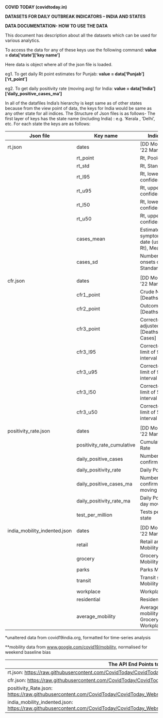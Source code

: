 **COVID TODAY (covidtoday.in)**

**DATASETS FOR DAILY OUTBREAK INDICATORS – INDIA AND STATES**

**DATA DOCUMENTATION- HOW TO USE THE DATA**

This document has description about all the datasets which can be used for
various analytics.

To access the data for any of these keys use the following command: **value =
data[‘state’][‘key name’]**

Here data is object where all of the json file is loaded.

eg1. To get daily Rt point estimates for Punjab: **value =
data[‘Punjab’][‘rt_point’]**

eg2. To get daily positivity rate (moving avg) for India: **value =
data[‘India’][‘daily_positive_cases_ma’]**

In all of the datafiles India’s hierarchy is kept same as of other states
because from the view point of data, the keys for India would be same as any
other state for all indices. The Structure of Json files is as follows- The
first layer of keys has the state name (including India) : e.g. ‘Kerala ,
‘Delhi’, etc. For each state the keys are as follows:

| Json file                    | Key name                   | Indicator obtained                                                                  |
|------------------------------|----------------------------|-------------------------------------------------------------------------------------|
| rt.json                      | dates                      | [DD Month name] e.g. ’22 March’                                                     |
|                              | rt_point                   | Rt, Pooled mean                                                                     |
|                              | rt_std                     | Rt, Standard Deviation                                                              |
|                              | rt_l95                     | Rt, lower limit of 95% confidence interval                                          |
|                              | rt_u95                     | Rt, upper limit of 95% confidence interval                                          |
|                              | rt_l50                     | Rt, lower limit of 50% confidence interval                                          |
|                              | rt_u50                     | Rt, upper limit of 50% confidence interval                                          |
|                              | cases_mean                 | Estimated number of new symptom onsets on that date (used for calculating Rt), Mean |
|                              | cases_sd                   | Number of new symptom onsets on that date, Standard Deviation                       |
|                              |                            |                                                                                     |
| cfr.json                     | dates                      | [DD Month name] e.g. ’22 March’                                                     |
|                              | cfr1_point                 | Crude NFR or Naïve CFR [Deaths/Total Cases]                                         |
|                              | cfr2_point                 | Outcome adjusted CFR [Deaths/(Recov+Deaths)]                                        |
|                              | cfr3_point                 | Corrected CFR or Lag adjusted CFR [Deaths/Lag adjusted Cases]                       |
|                              | cfr3_l95                   | Corrected CFR, lower limit of 95% confidence interval                               |
|                              | cfr3_u95                   | Corrected CFR, upper limit of 95% confidence interval                               |
|                              | cfr3_l50                   | Corrected CFR, lower limit of 50% confidence interval                               |
|                              | cfr3_u50                   | Corrected CFR, upper limit of 50% confidence interval                               |
|                              |                            |                                                                                     |
| positivity_rate.json         | dates                      | [DD Month name] e.g. ’22 March’                                                     |
|                              | positivity_rate_cumulative | Cumulative Positivity Rate                                                          |
|                              | daily_positive_cases       | Number of daily new confirmed cases \*                                              |
|                              | daily_positivity_rate      | Daily Positivity Rate                                                               |
|                              | daily_positive_cases_ma    | Number of daily new confirmed cases, 7-day moving average                           |
|                              | daily_positivity_rate_ma   | Daily Positivity Rate, 7-day moving average                                         |
|                              | test_per_million           | Tests per million for that state                                                    |
|                              |                            |                                                                                     |
| india_mobility_indented.json | dates                      | [DD Month name] e.g. ’22 March’                                                     |
|                              | retail                     | Retail and Recreation Mobility\*\*                                                  |
|                              | grocery                    | Grocery and Pharmacy Mobility\*\*                                                   |
|                              | parks                      | Parks Mobility \*\*                                                                 |
|                              | transit                    | Transit stations Mobility\*\*                                                       |
|                              | workplace                  | Workplace Mobility\*\*                                                              |
|                              | residential                | Residential Mobility \*\*                                                           |
|                              | average_mobility           | Average of normalised mobility from Retail, Grocery, Transit, Workplace             |

\*unaltered data from covid19india.org, formatted for time-series analysis

\*\*mobility data from www.google.com/covid19/mobility, normalised for weekend
baseline bias

| The API End Points to get the data                                                                                                                    |
|-------------------------------------------------------------------------------------------------------------------------------------------------------|
| rt.json: <https://raw.githubusercontent.com/CovidToday/CovidToday_Website/master/backend/jsonfiles/rt.json>                                           |
| cfr.json: <https://raw.githubusercontent.com/CovidToday/CovidToday_Website/master/backend/jsonfiles/cfr.json>                                         |
| positivity_Rate.json: <https://raw.githubusercontent.com/CovidToday/CovidToday_Website/master/backend/jsonfiles/positivity_Rate.json>                 |
| india_mobility_indented.json: <https://raw.githubusercontent.com/CovidToday/CovidToday_Website/master/backend/jsonfiles/india_mobility_indented.json> |
